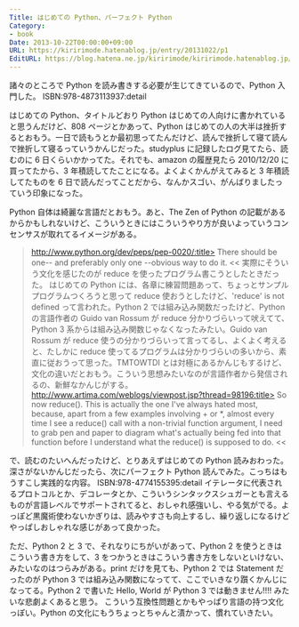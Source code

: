 ```yaml
---
Title: はじめての Python、パーフェクト Python
Category:
- book
Date: 2013-10-22T00:00:00+09:00
URL: https://kiririmode.hatenablog.jp/entry/20131022/p1
EditURL: https://blog.hatena.ne.jp/kiririmode/kiririmode.hatenablog.jp/atom/entry/8454420450078209571
---
```



諸々のところで Python を読み書きする必要が生じてきているので、Python 入門した。
ISBN:978-4873113937:detail

はじめての Python、タイトルどおり Python はじめての人向けに書かれていると思うんだけど、808 ページとかあって、Python はじめての人の大半は挫折するとおもう。一日で読もうとか最初思ってたんだけど、読んで挫折して寝て読んで挫折して寝るっていうかんじだった。studyplus に記録したログ見てたら、読むのに 6 日くらいかかってた。それでも、amazon の履歴見たら 2010/12/20 に買ってたから、3 年積読してたことになる。よくよくかんがえてみると 3 年積読してたものを 6 日で読んだってことだから、なんかスゴい、がんばりましたっていう印象になった。


Python 自体は綺麗な言語だとおもう。あと、The Zen of Python の記載があるからかもしれないけど、こういうときにはこういうやり方が良いよっていうコンセンサスが取れてるイメージがある。
>http://www.python.org/dev/peps/pep-0020/:title>
There should be one-- and preferably only one --obvious way to do it.
<<
実際にそういう文化を感じたのが reduce を使ったプログラム書こうとしたときだった。
はじめての Python には、各章に練習問題あって、ちょっとサンプルプログラムつくろうと思って reduce 使おうとしたけど、'reduce' is not defined って言われた。Python 2 では組み込み関数だったけど、Python の言語作者の Guido van Rossum が reduce 分かりづらいって吠えてて、Python 3 系からは組み込み関数じゃなくなったみたい。Guido van Rossum が reduce 使うの分かりづらいって言ってるし、よくよく考えると、たしかに reduce 使ってるプログラムは分かりづらいの多いから、素直に従おうって思った。TMTOWTDI とは対極にあるかんじもするけど、文化の違いだとおもう。こういう思想みたいなのが言語作者から発信されるの、新鮮なかんじがする。
>http://www.artima.com/weblogs/viewpost.jsp?thread=98196:title>
So now reduce(). This is actually the one I've always hated most, because, apart from a few examples involving + or *, almost every time I see a reduce() call with a non-trivial function argument, I need to grab pen and paper to diagram what's actually being fed into that function before I understand what the reduce() is supposed to do.
<<


で、読むのたいへんだったけど、とりあえずはじめての Python 読みおわった。深さがないかんじだったら、次にパーフェクト Python 読んでみた。こっちはもうすこし実践的な内容。
ISBN:978-4774155395:detail
イテレータに代表されるプロトコルとか、デコレータとか、こういうシンタックスシュガーとも言えるものが言語レベルでサポートされてると、おしゃれ感強いし、やる気がでる。よっぽど黒魔術使わないかぎりは、読みやすさも向上するし、繰り返しになるけどやっぱしおしゃれな感じがあって良かった。

ただ、Python 2 と 3 で、それなりにちがいがあって、Python 2 を使うときはこういう書き方をして、3 をつかうときはこういう書き方をしないといけない、みたいなのはつらみがある。print だけを見ても、Python 2 では Statement だったのが Python 3 では組み込み関数になってて、ここでいきなり躓くかんじになってる。Python 2 で書いた Hello, World が Python 3 では動きません!!!! みたいな悲劇よくあると思う。
こういう互換性問題とかもやっぱり言語の持つ文化っぽい。Python の文化にもうちょっとちゃんと漬かって、慣れていきたい。
